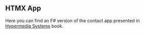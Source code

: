 ## HTMX App

Here you can find an F# version of the contact app presented in [Hypermedia Systems](https://hypermedia.systems/) book.
